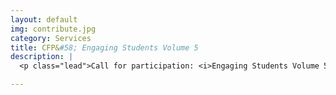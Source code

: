 ```yaml
---
layout: default
img: contribute.jpg
category: Services
title: CFP&#58; Engaging Students Volume 5
description: |
  <p class="lead">Call for participation: <i>Engaging Students Volume 5</i><br/>We are now soliciting contributions to our fifth volume of <i>Engaging Students</i>.<br/><a href="http://www.flipcamp.org/es5cfp/">Read more...</a></p>

---
```

